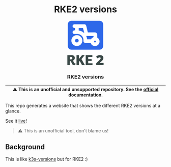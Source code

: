 <div align="center">

# RKE2 versions

<p align="center">
  <img alt="RKE2 Logo" src="frontend/src/images/icon-rke2.svg" height="140" />
  <h3 align="center">RKE2 versions</h3>
</p>

| :warning: **This is an unofficial and unsupported repository. See the [official documentation](https://docs.rke2.io/).** |
| ----------------------------------------------------------------------------------------------------------------------- |

</div>

This repo generates a website that shows the different RKE2 versions at a glance.

See it [live](https://www.eduardominguez.es/rke2-versions/)!

> :warning: This is an unofficial tool, don't blame us!

## Background

This is like [k3s-versions](https://github.com/e-minguez/k3s-versions) but for RKE2 :)